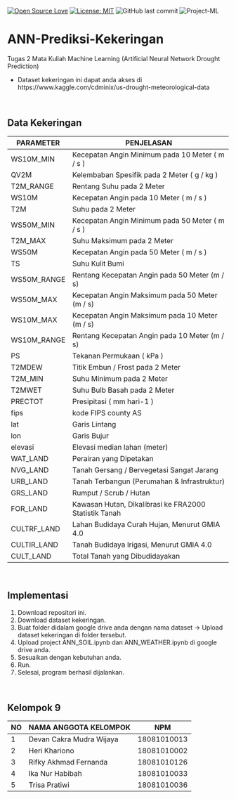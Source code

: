 [![Open Source Love](https://badges.frapsoft.com/os/v1/open-source.svg?style=flat)](https://github.com/ellerbrock/open-source-badges/)
[![License: MIT](https://img.shields.io/badge/License-MIT-green.svg)](https://opensource.org/licenses/MIT)
![GitHub last commit](https://img.shields.io/github/last-commit/devancakra/ANN-Prediksi-Kekeringan)
![Project-ML](https://img.shields.io/badge/-ProjectML-light.svg?style=flat&logo=jupyter&logoColor=white&color=D2691E)

# ANN-Prediksi-Kekeringan
Tugas 2 Mata Kuliah Machine Learning (Artificial Neural Network Drought Prediction)
<ul><li>Dataset kekeringan ini dapat anda akses di https://www.kaggle.com/cdminix/us-drought-meteorological-data</li></ul>

<br>

## Data Kekeringan
| PARAMETER | PENJELASAN |
| --- | --- |
| WS10M_MIN | Kecepatan Angin Minimum pada 10 Meter ( m / s ) |
| QV2M | Kelembaban Spesifik pada 2 Meter ( g / kg ) |
| T2M_RANGE | Rentang Suhu pada 2 Meter |
| WS10M | Kecepatan Angin pada 10 Meter ( m / s ) |
| T2M | Suhu pada 2 Meter |
| WS50M_MIN | Kecepatan Angin Minimum pada 50 Meter ( m / s ) |
| T2M_MAX | Suhu Maksimum pada 2 Meter |
| WS50M | Kecepatan Angin pada 50 Meter ( m / s ) |
| TS | Suhu Kulit Bumi |
| WS50M_RANGE | Rentang Kecepatan Angin pada 50 Meter (m / s) |
| WS50M_MAX | Kecepatan Angin Maksimum pada 50 Meter (m / s) |
| WS10M_MAX | Kecepatan Angin Maksimum pada 10 Meter (m / s) |
| WS10M_RANGE | Rentang Kecepatan Angin pada 10 Meter (m / s) |
| PS | Tekanan Permukaan ( kPa ) |
| T2MDEW | Titik Embun / Frost pada 2 Meter |
| T2M_MIN | Suhu Minimum pada 2 Meter |
| T2MWET | Suhu Bulb Basah pada 2 Meter |
| PRECTOT | Presipitasi ( mm hari-1 ) |
| fips | kode FIPS county AS |
| lat | Garis Lintang |
| lon | Garis Bujur |
| elevasi | Elevasi median lahan (meter) |
| WAT_LAND | Perairan yang Dipetakan |
| NVG_LAND | Tanah Gersang / Bervegetasi Sangat Jarang |
| URB_LAND | Tanah Terbangun (Perumahan & Infrastruktur) |
| GRS_LAND | Rumput / Scrub / Hutan |
| FOR_LAND | Kawasan Hutan, Dikalibrasi ke FRA2000 Statistik Tanah |
| CULTRF_LAND | Lahan Budidaya Curah Hujan, Menurut GMIA 4.0 |
| CULTIR_LAND | Tanah Budidaya Irigasi, Menurut GMIA 4.0 |
| CULT_LAND | Total Tanah yang Dibudidayakan |

<br>

## Implementasi
1. Download repositori ini.
2. Download dataset kekeringan.
3. Buat folder didalam google drive anda dengan nama dataset -> Upload dataset kekeringan di folder tersebut.
4. Upload project ANN_SOIL.ipynb dan ANN_WEATHER.ipynb di google drive anda.
5. Sesuaikan dengan kebutuhan anda.
6. Run.
7. Selesai, program berhasil dijalankan.

<br>

## Kelompok 9
| NO | NAMA ANGGOTA KELOMPOK | NPM |
| --- | --- | --- |
| 1 | Devan Cakra Mudra Wijaya | 18081010013 |
| 2 | Heri Khariono | 18081010002 |
| 3 | Rifky Akhmad Fernanda | 18081010126 |
| 4 | Ika Nur Habibah | 18081010033 |
| 5 | Trisa Pratiwi | 18081010036 |
